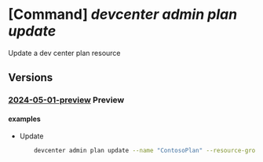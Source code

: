# [Command] _devcenter admin plan update_

Update a dev center plan resource

## Versions

### [2024-05-01-preview](/Resources/mgmt-plane/L3N1YnNjcmlwdGlvbnMve30vcmVzb3VyY2Vncm91cHMve30vcHJvdmlkZXJzL21pY3Jvc29mdC5kZXZjZW50ZXIvcGxhbnMve30=/2024-05-01-preview.xml) **Preview**

<!-- mgmt-plane /subscriptions/{}/resourcegroups/{}/providers/microsoft.devcenter/plans/{} 2024-05-01-preview -->

#### examples

- Update
    ```bash
        devcenter admin plan update --name "ContosoPlan" --resource-group "myResourceGroup" --sku name="CCOG_Standard"  --tags CostCode="12345"
    ```
